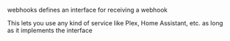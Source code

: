 webhooks defines an interface for receiving a webhook

This lets you use any kind of service like Plex, Home Assistant, etc. as long as it implements the interface

